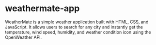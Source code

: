 # weathermate-app
WeatherMate is a simple weather application built with HTML, CSS, and JavaScript. It allows users to search for any city and instantly get the temperature, wind speed, humidity, and weather condition icon using the OpenWeather API.

